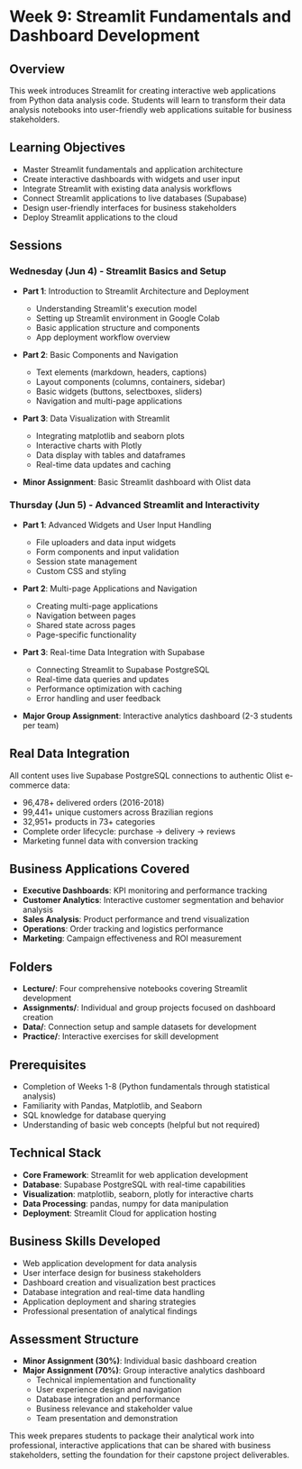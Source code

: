 # Week 9: Streamlit Fundamentals and Dashboard Development

## Overview
This week introduces Streamlit for creating interactive web applications from Python data analysis code. Students will learn to transform their data analysis notebooks into user-friendly web applications suitable for business stakeholders.

## Learning Objectives
- Master Streamlit fundamentals and application architecture
- Create interactive dashboards with widgets and user input
- Integrate Streamlit with existing data analysis workflows
- Connect Streamlit applications to live databases (Supabase)
- Design user-friendly interfaces for business stakeholders
- Deploy Streamlit applications to the cloud

## Sessions

### Wednesday (Jun 4) - Streamlit Basics and Setup
- **Part 1**: Introduction to Streamlit Architecture and Deployment
  - Understanding Streamlit's execution model
  - Setting up Streamlit environment in Google Colab
  - Basic application structure and components
  - App deployment workflow overview

- **Part 2**: Basic Components and Navigation
  - Text elements (markdown, headers, captions)
  - Layout components (columns, containers, sidebar)
  - Basic widgets (buttons, selectboxes, sliders)
  - Navigation and multi-page applications

- **Part 3**: Data Visualization with Streamlit
  - Integrating matplotlib and seaborn plots
  - Interactive charts with Plotly
  - Data display with tables and dataframes
  - Real-time data updates and caching

- **Minor Assignment**: Basic Streamlit dashboard with Olist data

### Thursday (Jun 5) - Advanced Streamlit and Interactivity
- **Part 1**: Advanced Widgets and User Input Handling
  - File uploaders and data input widgets
  - Form components and input validation
  - Session state management
  - Custom CSS and styling

- **Part 2**: Multi-page Applications and Navigation
  - Creating multi-page applications
  - Navigation between pages
  - Shared state across pages
  - Page-specific functionality

- **Part 3**: Real-time Data Integration with Supabase
  - Connecting Streamlit to Supabase PostgreSQL
  - Real-time data queries and updates
  - Performance optimization with caching
  - Error handling and user feedback

- **Major Group Assignment**: Interactive analytics dashboard (2-3 students per team)

## Real Data Integration
All content uses live Supabase PostgreSQL connections to authentic Olist e-commerce data:
- 96,478+ delivered orders (2016-2018)
- 99,441+ unique customers across Brazilian regions
- 32,951+ products in 73+ categories
- Complete order lifecycle: purchase → delivery → reviews
- Marketing funnel data with conversion tracking

## Business Applications Covered
- **Executive Dashboards**: KPI monitoring and performance tracking
- **Customer Analytics**: Interactive customer segmentation and behavior analysis
- **Sales Analysis**: Product performance and trend visualization
- **Operations**: Order tracking and logistics performance
- **Marketing**: Campaign effectiveness and ROI measurement

## Folders
- **Lecture/**: Four comprehensive notebooks covering Streamlit development
- **Assignments/**: Individual and group projects focused on dashboard creation
- **Data/**: Connection setup and sample datasets for development
- **Practice/**: Interactive exercises for skill development

## Prerequisites
- Completion of Weeks 1-8 (Python fundamentals through statistical analysis)
- Familiarity with Pandas, Matplotlib, and Seaborn
- SQL knowledge for database querying
- Understanding of basic web concepts (helpful but not required)

## Technical Stack
- **Core Framework**: Streamlit for web application development
- **Database**: Supabase PostgreSQL with real-time capabilities
- **Visualization**: matplotlib, seaborn, plotly for interactive charts
- **Data Processing**: pandas, numpy for data manipulation
- **Deployment**: Streamlit Cloud for application hosting

## Business Skills Developed
- Web application development for data analysis
- User interface design for business stakeholders
- Dashboard creation and visualization best practices
- Database integration and real-time data handling
- Application deployment and sharing strategies
- Professional presentation of analytical findings

## Assessment Structure
- **Minor Assignment (30%)**: Individual basic dashboard creation
- **Major Assignment (70%)**: Group interactive analytics dashboard
  - Technical implementation and functionality
  - User experience design and navigation
  - Database integration and performance
  - Business relevance and stakeholder value
  - Team presentation and demonstration

This week prepares students to package their analytical work into professional, interactive applications that can be shared with business stakeholders, setting the foundation for their capstone project deliverables.